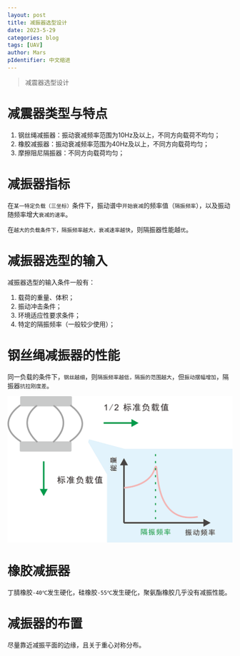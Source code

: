 ```yaml
---
layout: post
title: 减振器选型设计
date: 2023-5-29
categories: blog
tags: [UAV]
author: Mars
pIdentifier: 中文缩进
---
```


> 减震器选型设计

# 减震器类型与特点

1. 钢丝绳减振器：振动衰减频率范围为10Hz及以上，不同方向载荷不均匀；
2. 橡胶减振器：振动衰减频率范围为40Hz及以上，不同方向载荷均匀；
3. 摩擦阻尼隔振器：不同方向载荷均匀；

# 减振器指标

在`某一特定负载（三坐标）`条件下，振动谱中`开始衰减`的频率值（`隔振频率`），以及振动随频率增大`衰减的速率`。

在`越大的负载条件下，隔振频率越大，衰减速率越快`，则隔振器性能越`优`。

# 减振器选型的输入

减振器选型的输入条件一般有：

1. 载荷的重量、体积；
2. 振动冲击条件；
3. 环境适应性要求条件；
4. 特定的隔振频率（一般较少使用）；

# 钢丝绳减振器的性能

同一负载的条件下，`钢丝越细`，则`隔振频率越低，隔振的范围越大`，但`振动摆幅增加`，隔振器`抗拉刚度差`。

![钢丝绳减振器](/assets/posts/73.png)

# 橡胶减振器

丁腈橡胶`-40℃`发生硬化，硅橡胶`-55℃`发生硬化，聚氨酯橡胶几乎没有减振性能。

# 减振器的布置

尽量靠近减振平面的边缘，且关于重心对称分布。